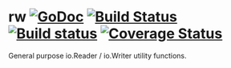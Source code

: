 rw [![GoDoc](https://godoc.org/github.com/rjeczalik/rw?status.png)](https://godoc.org/github.com/rjeczalik/rw) [![Build Status](https://img.shields.io/travis/rjeczalik/rw/master.svg)](https://travis-ci.org/rjeczalik/rw "linux_amd64") [![Build status](https://img.shields.io/appveyor/ci/rjeczalik/rw.svg)](https://ci.appveyor.com/project/rjeczalik/rw "windows_amd64") [![Coverage Status](https://img.shields.io/coveralls/rjeczalik/rw/master.svg)](https://coveralls.io/r/rjeczalik/rw?branch=master)
===

General purpose io.Reader / io.Writer utility functions.
